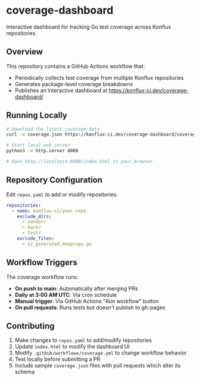 # coverage-dashboard

Interactive dashboard for tracking Go test coverage across Konflux repositories.

## Overview

This repository contains a GitHub Actions workflow that:
- Periodically collects test coverage from multiple Konflux repositories
- Generates package-level coverage breakdowns
- Publishes an interactive dashboard at https://konflux-ci.dev/coverage-dashboard/

## Running Locally

```bash
# Download the latest coverage data
curl -o coverage.json https://konflux-ci.dev/coverage-dashboard/coverage.json

# Start local web server
python3 -m http.server 8000

# Open http://localhost:8000/index.html in your browser
```

## Repository Configuration

Edit `repos.yaml` to add or modify repositories:

```yaml
repositories:
  - name: konflux-ci/your-repo
    exclude_dirs:
      - vendor/
      - hack/
      - test/
    exclude_files:
      - zz_generated.deepcopy.go
```

## Workflow Triggers

The coverage workflow runs:
- **On push to main**: Automatically after merging PRs
- **Daily at 3:00 AM UTC**: Via cron schedule
- **Manual trigger**: Via GitHub Actions "Run workflow" button
- **On pull requests**: Runs tests but doesn't publish to gh-pages

## Contributing

1. Make changes to `repos.yaml` to add/modify repositories
2. Update `index.html` to modify the dashboard UI
3. Modify `.github/workflows/coverage.yml` to change workflow behavior
4. Test locally before submitting a PR
5. Include sample `coverage.json` files with pull requests which alter its schema
